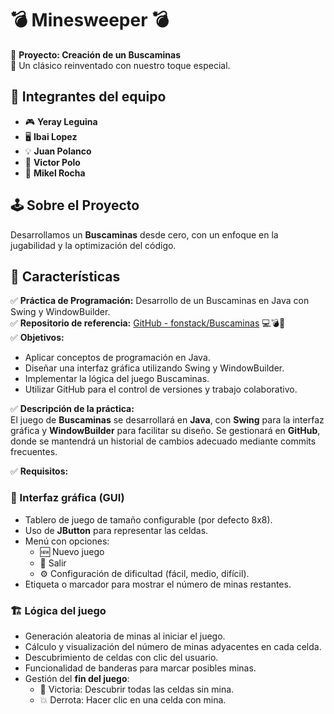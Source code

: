 # 💣 Minesweeper 💣  

🚀 **Proyecto: Creación de un Buscaminas**  
🔎 Un clásico reinventado con nuestro toque especial.  

## 👥 Integrantes del equipo  
- 🎮 **Yeray Leguina**  
- 🖥️ **Ibai Lopez**  
- 💡 **Juan Polanco**  
- 🔧 **Victor Polo**  
- 🎨 **Mikel Rocha**  

## 🕹️ Sobre el Proyecto  
Desarrollamos un **Buscaminas** desde cero, con un enfoque en la jugabilidad y la optimización del código.  

## 📌 Características  
✅ **Práctica de Programación:** Desarrollo de un Buscaminas en Java con Swing y WindowBuilder.  
✅ **Repositorio de referencia:** [GitHub - fonstack/Buscaminas](https://github.com/fonstack/Buscaminas) 💻💣👾  
✅ **Objetivos:**  
- Aplicar conceptos de programación en Java.  
- Diseñar una interfaz gráfica utilizando Swing y WindowBuilder.  
- Implementar la lógica del juego Buscaminas.  
- Utilizar GitHub para el control de versiones y trabajo colaborativo.  

✅ **Descripción de la práctica:**  
El juego de **Buscaminas** se desarrollará en **Java**, con **Swing** para la interfaz gráfica y **WindowBuilder** para facilitar su diseño. Se gestionará en **GitHub**, donde se mantendrá un historial de cambios adecuado mediante commits frecuentes.  

✅ **Requisitos:**  
### 🎨 Interfaz gráfica (GUI)  
- Tablero de juego de tamaño configurable (por defecto 8x8).  
- Uso de **JButton** para representar las celdas.  
- Menú con opciones:  
  - 🆕 Nuevo juego  
  - 🚪 Salir  
  - ⚙️ Configuración de dificultad (fácil, medio, difícil).  
- Etiqueta o marcador para mostrar el número de minas restantes.  

### 🏗️ Lógica del juego  
- Generación aleatoria de minas al iniciar el juego.  
- Cálculo y visualización del número de minas adyacentes en cada celda.  
- Descubrimiento de celdas con clic del usuario.  
- Funcionalidad de banderas para marcar posibles minas.  
- Gestión del **fin del juego**:  
  - 🎉 Victoria: Descubrir todas las celdas sin mina.  
  - 💥 Derrota: Hacer clic en una celda con mina.  





